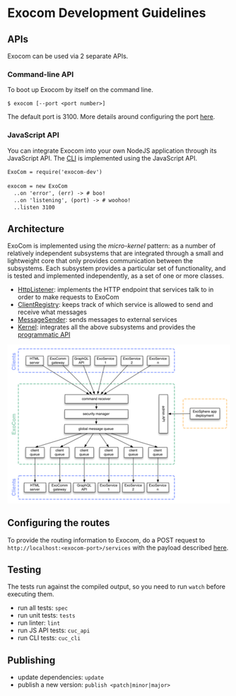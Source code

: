 # Exocom Development Guidelines


## APIs

Exocom can be used via 2 separate APIs.


### Command-line API

To boot up Exocom by itself on the command line.

```
$ exocom [--port <port number>]
```

The default port is 3100.
More details around configuring the port [here](features/configuring-the-ports.feature).


### JavaScript API

You can integrate Exocom into your own NodeJS application through its JavaScript API.
The [CLI](src/cli.ls) is implemented using the JavaScript API.

```livescript
ExoCom = require('exocom-dev')

exocom = new ExoCom
  ..on 'error', (err) -> # boo!
  ..on 'listening', (port) -> # woohoo!
  ..listen 3100
```


## Architecture

ExoCom is implemented using the _micro-kernel_ pattern:
as a number of relatively independent subsystems that are integrated through
a small and lightweight core that only provides
communication between the subsystems.
Each subsystem provides a particular set of functionality,
and is tested and implemented independently,
as a set of one or more classes.

* [HttpListener](src/http-listener):
  implements the HTTP endpoint that services talk to in order to make requests to ExoCom
* [ClientRegistry](src/client-registry):
  keeps track of which service is allowed to send and receive what messages
* [MessageSender](src/message-sender):
  sends messages to external services
* [Kernel](src/exocom.ls):
  integrates all the above subsystems and provides the
  [programmatic API](#javascript-api)

<img src="documentation/architecture.gif">


## Configuring the routes

To provide the routing information to Exocom,
do a POST request to `http://localhost:<exocom-port>/services`
with the payload described [here](features/configuring-services.feature).


## Testing

The tests run against the compiled output, so you need to run `watch` before executing them.

- run all tests: `spec`
- run unit tests: `tests`
- run linter: `lint`
- run JS API tests: `cuc_api`
- run CLI tests: `cuc_cli`


## Publishing

* update dependencies: `update`
* publish a new version: `publish <patch|minor|major>`
